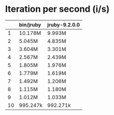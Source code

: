 # Iteration per second (i/s)

|    |bin/jruby|jruby-9.2.0.0|
|:---|:-------|:-------|
|1   |  10.178M|   9.993M|
|2   |   5.045M|   4.835M|
|3   |   3.604M|   3.301M|
|4   |   2.567M|   2.439M|
|5   |   1.805M|   1.976M|
|6   |   1.779M|   1.619M|
|7   |   1.492M|   1.206M|
|8   |   1.115M|   1.180M|
|9   |   1.012M|   1.033M|
|10  | 995.247k| 992.271k|
